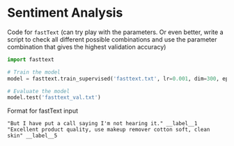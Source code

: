 # Sentiment Analysis

Code for `fastText` (can try play with the parameters. Or even better, write a script to check all different possible combinations and use the parameter combination that gives the highest validation accuracy)

```python
import fasttext

# Train the model
model = fasttext.train_supervised('fasttext.txt', lr=0.001, dim=300, epoch=300, wordNgrams=2)

# Evaluate the model
model.test('fasttext_val.txt')
```

Format for fastText input
```
"But I have put a call saying I'm not hearing it." __label__1
"Excellent product quality, use makeup remover cotton soft, clean skin" __label__5
```